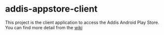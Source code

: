 addis-appstore-client
=====================

This project is the client application to access the Addis Android Play Store. You can find more detail from the [wiki](http://github.com/hackaddis/addis-appstore-client/wiki)
